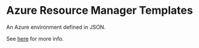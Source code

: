 # Azure Resource Manager Templates

An Azure environment defined in JSON.

See [here](https://docs.microsoft.com/en-us/azure/azure-resource-manager/resource-group-authoring-templates) for more info.
